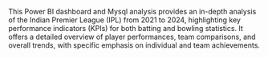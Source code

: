 This Power BI dashboard and Mysql analysis provides an in-depth analysis of the Indian Premier League (IPL) from 2021 to 2024, highlighting key performance indicators (KPIs) for both batting and bowling statistics. It offers a detailed overview of player performances, team comparisons, and overall trends, with specific emphasis on individual and team achievements.
